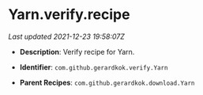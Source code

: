 # Yarn.verify.recipe

_Last updated 2021-12-23 19:58:07Z_

- **Description**: Verify recipe for Yarn.

- **Identifier**: `com.github.gerardkok.verify.Yarn`

- **Parent Recipes**: `com.github.gerardkok.download.Yarn`